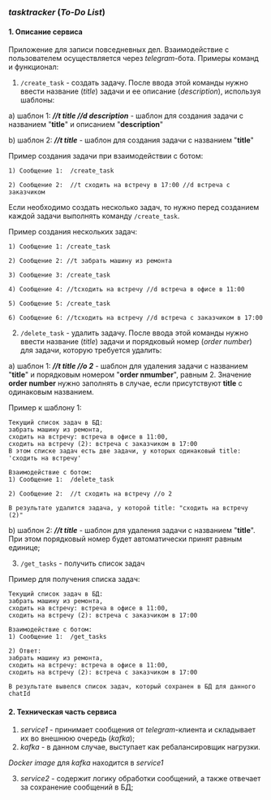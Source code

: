 ### *tasktracker* (*To-Do List*)

#### 1. Описание сервиса

Приложение для записи повседневных дел. Взаимодействие с пользователем осуществляется через *telegram*-бота.
Примеры команд и функционал:
1. `/create_task` - создать задачу. После ввода этой команды нужно ввести название (*title*) задачи и ее описание (*description*), используя шаблоны: 

a) шаблон 1: ***//t title //d description*** - шаблон для создания задачи с названием "**title**" и описанием "**description**"

b) шаблон 2: ***//t title*** - шаблон для создания задачи с названием "**title**" 

Пример создания задачи при взаимодействии с ботом:
```
1) Сообщение 1:  /create_task

2) Сообщение 2:  //t сходить на встречу в 17:00 //d встреча с заказчиком
```

Если необходимо создать несколько задач, то нужно перед созданием каждой задачи выполнять команду `/create_task`.

Пример создания нескольких задач:

```
1) Сообщение 1: /create_task

2) Сообщение 2: //t забрать машину из ремонта

3) Сообщение 3: /create_task

4) Сообщение 4: //tсходить на встречу //d встреча в офисе в 11:00

5) Сообщение 5: /create_task

6) Сообщение 6: //tсходить на встречу //d встреча с заказчиком в 17:00
```

2. `/delete_task` - удалить задачу. После ввода этой команды нужно ввести название (*title*) задачи и порядковый номер (*order number*) для задачи, которую требуется удалить: 

a) шаблон 1: ***//t title //o 2*** - шаблон для удаления задачи с названием "**title**" и порядковым номером "**order nmumber**", равным 2. Значение **order number** нужно заполнять в случае, если присутствуют **title** с одинаковым названием.

Пример к шаблону 1:

```
Текущий список задач в БД:
забрать машину из ремонта,
сходить на встречу: встреча в офисе в 11:00,
сходить на встречу (2): встреча с заказчиком в 17:00
В этом списке задач есть две задачи, у которых одинаковый title: 'сходить на встречу'

Взаимодействие с ботом:
1) Сообщение 1:  /delete_task

2) Сообщение 2:  //t сходить на встречу //o 2

В результате удалится задача, у которой title: "сходить на встречу (2)"

```


b) шаблон 2: ***//t title*** - шаблон для удаления задачи с названием "**title**". При этом порядковый номер будет автоматически принят равным единице;

3. `/get_tasks` - получить список задач

Пример для получения списка задач:

```
Текущий список задач в БД:
забрать машину из ремонта,
сходить на встречу: встреча в офисе в 11:00,
сходить на встречу (2): встреча с заказчиком в 17:00

Взаимодействие с ботом:
1) Сообщение 1:  /get_tasks

2) Ответ: 
забрать машину из ремонта,
сходить на встречу: встреча в офисе в 11:00,
сходить на встречу (2): встреча с заказчиком в 17:00

В результате вывелся список задач, который сохранен в БД для данного chatId

```

#### 2. Техническая часть сервиса
1. *service1* - принимает сообщения от *telegram*-клиента и складывает их во внешнюю очередь (*kafka*);
2. *kafka* - в данном случае, выступает как ребалансировщик нагрузки.

*Docker image* для *kafka* находится в *service1*

3. *service2* - содержит логику обработки сообщений, а также отвечает за сохранение сообщений в БД;